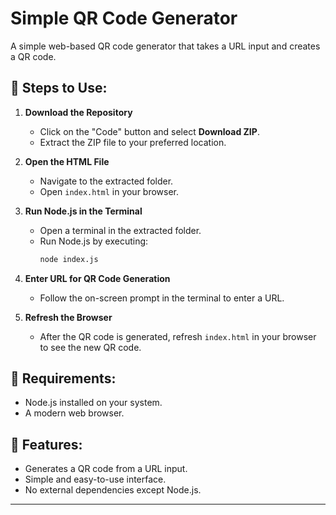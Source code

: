 # Simple QR Code Generator

A simple web-based QR code generator that takes a URL input and creates a QR code.

## 📌 Steps to Use:

1. **Download the Repository**
   - Click on the "Code" button and select **Download ZIP**.
   - Extract the ZIP file to your preferred location.

2. **Open the HTML File**
   - Navigate to the extracted folder.
   - Open `index.html` in your browser.

3. **Run Node.js in the Terminal**
   - Open a terminal in the extracted folder.
   - Run Node.js by executing:
     ```sh
     node index.js
     ```

4. **Enter URL for QR Code Generation**
   - Follow the on-screen prompt in the terminal to enter a URL.

5. **Refresh the Browser**
   - After the QR code is generated, refresh `index.html` in your browser to see the new QR code.

## 📌 Requirements:
- Node.js installed on your system.
- A modern web browser.

## 📌 Features:
- Generates a QR code from a URL input.
- Simple and easy-to-use interface.
- No external dependencies except Node.js.

---


